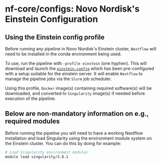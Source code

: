 # nf-core/configs: Novo Nordisk's Einstein Configuration

## Using the Einstein config profile

Before running any pipeline in Novo Nordisk's Einstein cluster, `Nextflow` will need to be installed in the conda environment being used.

To use, run the pipeline with `-profile einstein` (one hyphen).
This will download and launch the [`einstein.config`](../conf/einstein.config) which has been pre-configured with a setup suitable for the einstein server.
It will enable `Nextflow` to manage the pipeline jobs via the `Slurm` job scheduler.


Using this profile, `Docker` image(s) containing required software(s) will be downloaded, and converted to `Singularity` image(s) if needed before execution of the pipeline.


## Below are non-mandatory information on e.g., required modules

Before running the pipeline you will need to have a working Nextflow installation and load Singularity using the environment module system on the Einstein cluster. You can do this by doing for example:

```bash
# Load Singularity environment modules
module load singularity/3.8.1
```

